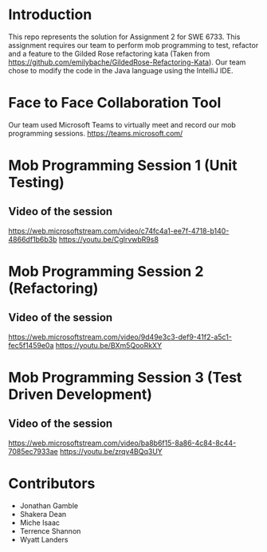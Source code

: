 # Introduction 
This repo represents the solution for Assignment 2 for SWE 6733. This assignment requires our team to perform mob programming to test, refactor and a feature to the Gilded Rose refactoring kata (Taken from https://github.com/emilybache/GildedRose-Refactoring-Kata). Our team chose to modify the code in the Java language using the IntelliJ IDE.

# Face to Face Collaboration Tool
Our team used Microsoft Teams to virtually meet and record our mob programming sessions. https://teams.microsoft.com/

# Mob Programming Session 1 (Unit Testing)

## Video of the session
https://web.microsoftstream.com/video/c74fc4a1-ee7f-4718-b140-4866df1b6b3b
https://youtu.be/CglrvwbR9s8

# Mob Programming Session 2 (Refactoring)

## Video of the session
https://web.microsoftstream.com/video/9d49e3c3-def9-41f2-a5c1-fec5f1459e0a
https://youtu.be/BXm5QooRkXY

# Mob Programming Session 3 (Test Driven Development)

## Video of the session
https://web.microsoftstream.com/video/ba8b6f15-8a86-4c84-8c44-7085ec7933ae
https://youtu.be/zrqv4BQq3UY

# Contributors
* Jonathan Gamble
* Shakera Dean
* Miche Isaac
* Terrence Shannon
* Wyatt Landers
